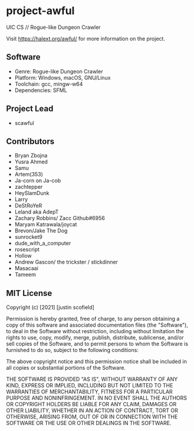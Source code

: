 # project-awful
UIC CS // Rogue-like Dungeon Crawler

Visit <https://halext.org/awful/> for more information on the project.

Software
--------
- Genre: Rogue-like Dungeon Crawler
- Platform: Windows, macOS, GNU/Linux
- Toolchain: gcc, mingw-w64
- Dependencies: SFML

Project Lead
------------
- scawful

Contributors
------------

- Bryan Zbojna
- Yusra Ahmed
- Samu
- Artem(353)
- Ja-corn on Ja-cob
- zachtepper
- HeySlamDunk
- Larry
- DeStRoYeR
- Leland aka AdepT
- Zachary Robbins/ Zacc Github#6956
- Maryam Katrawala/joycat
- Brevon/Jake The Dog
- sunrocket9
- dude_with_a_computer
- rosescript
- Hollow
- Andrew Gascon/ the trickster / stickdinner
- Masacaai
- Tameem

MIT License
-------

Copyright (c) [2021] [justin scofield]

Permission is hereby granted, free of charge, to any person obtaining a copy
of this software and associated documentation files (the "Software"), to deal
in the Software without restriction, including without limitation the rights
to use, copy, modify, merge, publish, distribute, sublicense, and/or sell
copies of the Software, and to permit persons to whom the Software is
furnished to do so, subject to the following conditions:

The above copyright notice and this permission notice shall be included in all
copies or substantial portions of the Software.

THE SOFTWARE IS PROVIDED "AS IS", WITHOUT WARRANTY OF ANY KIND, EXPRESS OR
IMPLIED, INCLUDING BUT NOT LIMITED TO THE WARRANTIES OF MERCHANTABILITY,
FITNESS FOR A PARTICULAR PURPOSE AND NONINFRINGEMENT. IN NO EVENT SHALL THE
AUTHORS OR COPYRIGHT HOLDERS BE LIABLE FOR ANY CLAIM, DAMAGES OR OTHER
LIABILITY, WHETHER IN AN ACTION OF CONTRACT, TORT OR OTHERWISE, ARISING FROM,
OUT OF OR IN CONNECTION WITH THE SOFTWARE OR THE USE OR OTHER DEALINGS IN THE
SOFTWARE.
